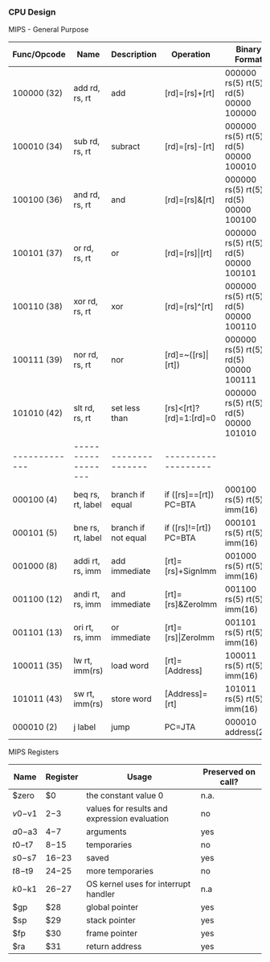 ### CPU Design
MIPS - General Purpose

| Func/Opcode   | Name               | Description     | Operation           | Binary Format |
| ------------- | ------------------ | --------------- | ------------------- | ------------- |
| 100000 (32)   | add  rd, rs, rt    | add             |  [rd]=[rs]+[rt]     | 000000 rs(5) rt(5) rd(5) 00000 100000 |
| 100010 (34)   | sub  rd, rs, rt    | subract         |  [rd]=[rs]-[rt]     | 000000 rs(5) rt(5) rd(5) 00000 100010 |
| 100100 (36)   | and  rd, rs, rt    | and             |  [rd]=[rs]&[rt]     | 000000 rs(5) rt(5) rd(5) 00000 100100 |
| 100101 (37)   | or   rd, rs, rt    | or              |  [rd]=[rs]&#124;[rt]     | 000000 rs(5) rt(5) rd(5) 00000 100101 |
| 100110 (38)   | xor  rd, rs, rt    | xor             |  [rd]=[rs]^[rt]     | 000000 rs(5) rt(5) rd(5) 00000 100110 |
| 100111 (39)   | nor  rd, rs, rt    | nor             |  [rd]=~([rs]&#124;[rt])     | 000000 rs(5) rt(5) rd(5) 00000 100111 |
| 101010 (42)   | slt  rd, rs, rt    | set less than   |  [rs]<[rt]?[rd]=1:[rd]=0  | 000000 rs(5) rt(5) rd(5) 00000 101010 |
| ------------- | ------------------ | --------------- | ------------------- |
| 000100  (4)   | beq  rs, rt, label | branch if equal     |  if ([rs]==[rt]) PC=BTA | 000100 rs(5) rt(5) imm(16) |
| 000101  (5)   | bne  rs, rt, label | branch if not equal |  if ([rs]!=[rt]) PC=BTA | 000101 rs(5) rt(5) imm(16) |
| 001000  (8)   | addi rt, rs, imm   | add immediate       |  [rt]=[rs]+SignImm  | 001000 rs(5) rt(5) imm(16) |
| 001100 (12)   | andi rt, rs, imm   | and immediate       |  [rt]=[rs]&ZeroImm  | 001100 rs(5) rt(5) imm(16) |
| 001101 (13)   | ori  rt, rs, imm   | or immediate        |  [rt]=[rs]&#124;ZeroImm  | 001101 rs(5) rt(5) imm(16) |
| 100011 (35)   | lw   rt, imm(rs)   | load word           |  [rt]=[Address]     | 100011 rs(5) rt(5) imm(16) |
| 101011 (43)   | sw   rt, imm(rs)   | store word          |  [Address]=[rt]     | 101011 rs(5) rt(5) imm(16) |
| 000010  (2)   | j    label         | jump                |  PC=JTA             | 000010 address(26)

MIPS Registers

| Name    | Register | Usage           | Preserved on call? |
| --------| -------- | --------------- | ------------------ |
| $zero   | $0       | the constant value 0             | n.a. |
| $v0-$v1 | $2-$3    | values for results and expression evaluation | no |
| $a0-$a3 | $4-$7    | arguments             |  yes  |
| $t0-$t7 | $8-$15   | temporaries              | no |
| $s0-$s7 | $16-$23  | saved             | yes |
| $t8-$t9 | $24-$25  | more temporaries             | no |
| $k0-$k1 | $26-$27  | OS kernel uses for interrupt handler | n.a |
| $gp     | $28      | global pointer   | yes |
| $sp     | $29      | stack pointer             | yes |
| $fp     | $30      | frame pointer   | yes |
| $ra     | $31      | return address             | yes |

